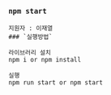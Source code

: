 ### `npm start`

    지원자 : 이재열
    ### `실행방법`

    라이브러리 설치
    npm i or npm install

    실행
    npm run start or npm start
